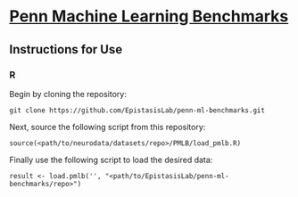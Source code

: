 # [Penn Machine Learning Benchmarks](https://github.com/EpistasisLab/penn-ml-benchmarks)

## Instructions for Use

### R

Begin by cloning the repository:

```
git clone https://github.com/EpistasisLab/penn-ml-benchmarks.git
```

Next, source the following script from this repository:

```
source(<path/to/neurodata/datasets/repo>/PMLB/load_pmlb.R)
```

Finally use the following script to load the desired data:

```
result <- load.pmlb('', "<path/to/EpistasisLab/penn-ml-benchmarks/repo>")
```
